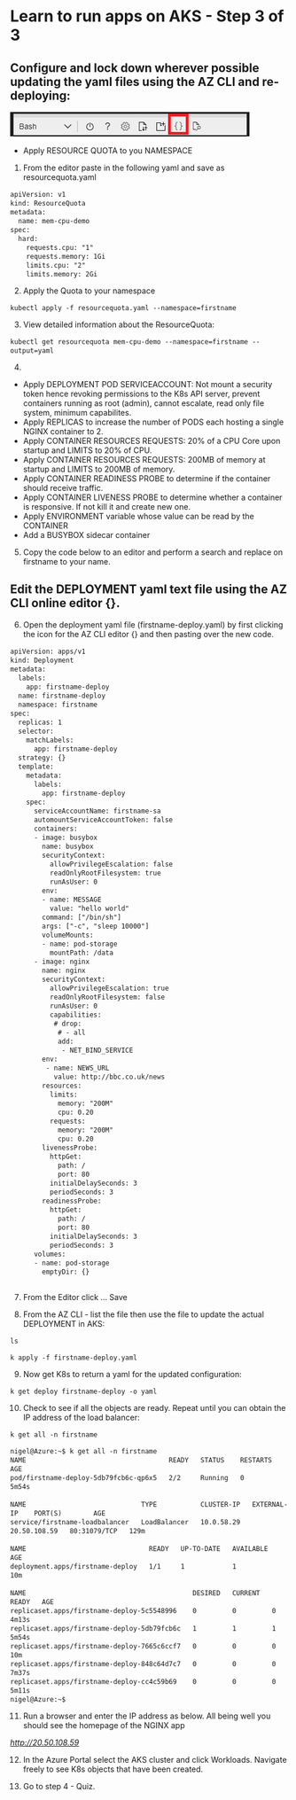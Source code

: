 # Learn to run apps on AKS - Step 3 of 3

## Configure and lock down wherever possible updating the yaml files using the AZ CLI and re-deploying:

 ![Editor.](media/az-cli-editor.png "Editor") 

- Apply RESOURCE QUOTA to you NAMESPACE

1. From the editor paste in the following yaml and save as resourcequota.yaml

```
apiVersion: v1
kind: ResourceQuota
metadata:
  name: mem-cpu-demo
spec:
  hard:
    requests.cpu: "1"
    requests.memory: 1Gi
    limits.cpu: "2"
    limits.memory: 2Gi
```

2. Apply the Quota to your namespace
```
kubectl apply -f resourcequota.yaml --namespace=firstname
```

3. View detailed information about the ResourceQuota:

```
kubectl get resourcequota mem-cpu-demo --namespace=firstname --output=yaml
```

4.
- Apply DEPLOYMENT POD SERVICEACCOUNT: Not mount a security token hence revoking permissions to the K8s API server, prevent containers running as root (admin), cannot escalate, read only file system, minimum capabilites.
- Apply REPLICAS to increase the number of PODS each hosting a single NGINX container to 2.
- Apply CONTAINER RESOURCES REQUESTS: 20% of a CPU Core upon startup and LIMITS to 20% of CPU.
- Apply CONTAINER RESOURCES REQUESTS: 200MB of memory at startup and LIMITS to 200MB of memory.
- Apply CONTAINER READINESS PROBE to determine if the container should receive traffic.
- Apply CONTAINER LIVENESS PROBE to determine whether a container is responsive. If not kill it and create new one.
- Apply ENVIRONMENT variable whose value can be read by the CONTAINER
- Add a BUSYBOX sidecar container

5. Copy the code below to an editor and perform a search and replace on firstname to your name.  

## Edit the DEPLOYMENT yaml text file using the AZ CLI online editor {}. 

6. Open the deployment yaml file (firstname-deploy.yaml) by first clicking the icon for the AZ CLI editor {} and then pasting over the new code.

```
apiVersion: apps/v1
kind: Deployment
metadata:
  labels:
    app: firstname-deploy
  name: firstname-deploy
  namespace: firstname
spec:
  replicas: 1
  selector:
    matchLabels:
      app: firstname-deploy
  strategy: {}
  template:
    metadata:
      labels:
        app: firstname-deploy
    spec:
      serviceAccountName: firstname-sa
      automountServiceAccountToken: false
      containers:
      - image: busybox
        name: busybox
        securityContext:
          allowPrivilegeEscalation: false
          readOnlyRootFilesystem: true
          runAsUser: 0
        env:
        - name: MESSAGE
          value: "hello world"
        command: ["/bin/sh"]
        args: ["-c", "sleep 10000"]
        volumeMounts:
        - name: pod-storage
          mountPath: /data
      - image: nginx
        name: nginx
        securityContext:
          allowPrivilegeEscalation: true
          readOnlyRootFilesystem: false
          runAsUser: 0
          capabilities:
           # drop: 
            # - all
            add: 
             - NET_BIND_SERVICE
        env:
         - name: NEWS_URL
           value: http://bbc.co.uk/news
        resources:
          limits:
            memory: "200M"
            cpu: 0.20
          requests:
            memory: "200M"
            cpu: 0.20
        livenessProbe:
          httpGet:
            path: /
            port: 80
          initialDelaySeconds: 3
          periodSeconds: 3
        readinessProbe:
          httpGet:
            path: /
            port: 80
          initialDelaySeconds: 3
          periodSeconds: 3 
      volumes:
      - name: pod-storage
        emptyDir: {}       
  

```

7. From the Editor click ... Save

8. From the AZ CLI - list the file then use the file to update the actual DEPLOYMENT in AKS:

```
ls
```

```
k apply -f firstname-deploy.yaml
```

9. Now get K8s to return a yaml for the updated configuration:

```
k get deploy firstname-deploy -o yaml
```

10. Check to see if all the objects are ready. Repeat until you can obtain the IP address of the load balancer: 

```
k get all -n firstname
```

```
nigel@Azure:~$ k get all -n firstname
NAME                                    READY   STATUS    RESTARTS   AGE
pod/firstname-deploy-5db79fcb6c-qp6x5   2/2     Running   0          5m54s

NAME                             TYPE           CLUSTER-IP   EXTERNAL-IP    PORT(S)        AGE
service/firstname-loadbalancer   LoadBalancer   10.0.58.29   20.50.108.59   80:31079/TCP   129m

NAME                               READY   UP-TO-DATE   AVAILABLE   AGE
deployment.apps/firstname-deploy   1/1     1            1           10m

NAME                                          DESIRED   CURRENT   READY   AGE
replicaset.apps/firstname-deploy-5c5548996    0         0         0       4m13s
replicaset.apps/firstname-deploy-5db79fcb6c   1         1         1       5m54s
replicaset.apps/firstname-deploy-7665c6ccf7   0         0         0       10m
replicaset.apps/firstname-deploy-848c64d7c7   0         0         0       7m37s
replicaset.apps/firstname-deploy-cc4c59b69    0         0         0       5m11s
nigel@Azure:~$ 
```

11. Run a browser and enter the IP address as below. All being well you should see the homepage of the NGINX app 

*http://20.50.108.59*

12. In the Azure Portal select the AKS cluster and click Workloads. Navigate freely to see K8s objects that have been created.

13. Go to step 4 - Quiz.




    






